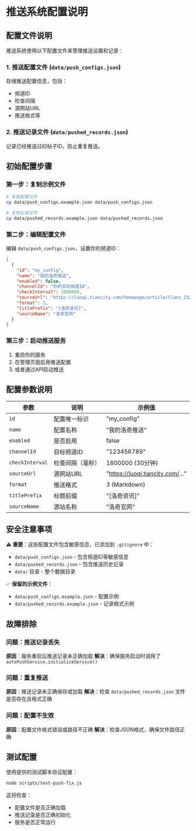 # 推送系统配置说明

## 配置文件说明

推送系统使用以下配置文件来管理推送设置和记录：

### 1. 推送配置文件 (`data/push_configs.json`)
存储推送配置信息，包括：
- 频道ID
- 检查间隔
- 源网站URL
- 推送格式等

### 2. 推送记录文件 (`data/pushed_records.json`)
记录已经推送过的帖子ID，防止重复推送。

## 初始配置步骤

### 第一步：复制示例文件
```bash
# 复制配置文件
cp data/push_configs.example.json data/push_configs.json

# 复制记录文件
cp data/pushed_records.example.json data/pushed_records.json
```

### 第二步：编辑配置文件
编辑 `data/push_configs.json`，设置你的频道ID：

```json
[
  {
    "id": "my_config",
    "name": "我的洛奇推送",
    "enabled": false,
    "channelId": "你的实际频道ID",
    "checkInterval": 1800000,
    "sourceUrl": "https://luoqi.tiancity.com/homepage/article/Class_232_Time_1.html",
    "format": 3,
    "titlePrefix": "[洛奇资讯]",
    "sourceName": "洛奇官网"
  }
]
```

### 第三步：启动推送服务
1. 重启你的服务
2. 在管理页面启用推送配置
3. 或者通过API启动推送

## 配置参数说明

| 参数 | 说明 | 示例值 |
|------|------|--------|
| `id` | 配置唯一标识 | "my_config" |
| `name` | 配置名称 | "我的洛奇推送" |
| `enabled` | 是否启用 | false |
| `channelId` | 目标频道ID | "123456789" |
| `checkInterval` | 检查间隔（毫秒） | 1800000 (30分钟) |
| `sourceUrl` | 源网站URL | "https://luoqi.tiancity.com/..." |
| `format` | 推送格式 | 3 (Markdown) |
| `titlePrefix` | 标题前缀 | "[洛奇资讯]" |
| `sourceName` | 源站名称 | "洛奇官网" |

## 安全注意事项

⚠️ **重要**：这些配置文件包含敏感信息，已添加到 `.gitignore` 中：

- `data/push_configs.json` - 包含频道ID等敏感信息
- `data/pushed_records.json` - 包含推送历史记录
- `data/` 目录 - 整个数据目录

✅ **保留的示例文件**：
- `data/push_configs.example.json` - 配置示例
- `data/pushed_records.example.json` - 记录格式示例

## 故障排除

### 问题：推送记录丢失
**原因**：服务重启后推送记录未正确加载
**解决**：确保服务启动时调用了 `autoPushService.initializeService()`

### 问题：重复推送
**原因**：推送记录未正确保存或加载
**解决**：检查 `data/pushed_records.json` 文件是否存在且格式正确

### 问题：配置不生效
**原因**：配置文件格式错误或路径不正确
**解决**：检查JSON格式，确保文件路径正确

## 测试配置

使用提供的测试脚本验证配置：

```bash
node scripts/test-push-fix.js
```

这将检查：
- 配置文件是否正确加载
- 推送记录是否正确初始化
- 服务是否正常运行
